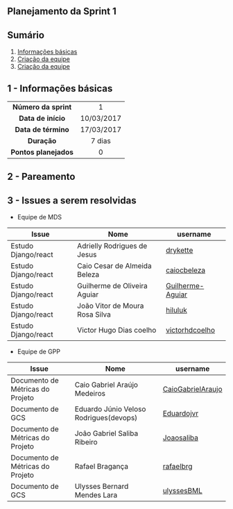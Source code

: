 ## Planejamento da Sprint 1

## Sumário

1. [Informações básicas](#1---informações-básicas)
1. [Criação da equipe](#2---pareamento)
1. [Criação da equipe](#3---issues-a-serem-resolvidas)


## 1 - Informações básicas

| | |
|:--:|:--:|
|**Número da sprint**|1|
|**Data de início**|10/03/2017|
|**Data de término**|17/03/2017|
|**Duração**|7 dias|
|**Pontos planejados**|0|

## 2 - Pareamento

## 3 - Issues a serem resolvidas

* Equipe de MDS

|Issue|Nome|username|
|---------|---------|---------------|
|Estudo Django/react|Adrielly Rodrigues de Jesus|[drykette](https://github.com/drykette)
|Estudo Django/react|Caio Cesar de Almeida Beleza|[caiocbeleza](https://github.com/caiocbeleza)
|Estudo Django/react|Guilherme de Oliveira Aguiar|[Guilherme-Aguiar](https://github.com/Guilherme-Aguiar)
|Estudo Django/react|João Vitor de Moura Rosa Silva|[hiluluk](https://github.com/hiluluk)
|Estudo Django/react|Victor Hugo Dias coelho|[victorhdcoelho](https://github.com/victorhdcoelho)

* Equipe de GPP

|Issue|Nome|username|
|---------|---------|---------------|
|Documento de Métricas do Projeto|Caio Gabriel Araújo Medeiros|[CaioGabrielAraujo](https://github.com/CaioGabrielAraujo)
|Documento de GCS|Eduardo Júnio Veloso Rodrigues(devops)|[Eduardojvr](https://github.com/Eduardojvr)
|Documento de Métricas do Projeto|João Gabriel Saliba Ribeiro|[Joaosaliba](https://github.com/Joaosaliba)
|Documento de Métricas do Projeto|Rafael Bragança|[rafaelbrg](https://github.com/rafaelbrg)
|Documento de GCS|Ulysses Bernard Mendes Lara|[ulyssesBML](https://github.com/ulyssesBML)

